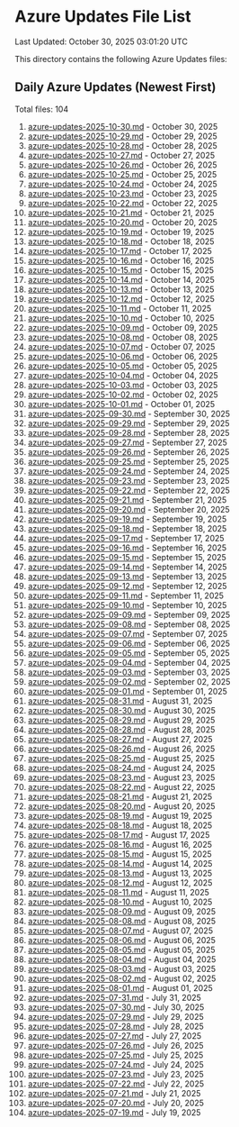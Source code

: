# Azure Updates File List

Last Updated: October 30, 2025 03:01:20 UTC

This directory contains the following Azure Updates files:

## Daily Azure Updates (Newest First)

Total files: 104

1. [azure-updates-2025-10-30.md](./azure-updates-2025-10-30.md) - October 30, 2025
2. [azure-updates-2025-10-29.md](./azure-updates-2025-10-29.md) - October 29, 2025
3. [azure-updates-2025-10-28.md](./azure-updates-2025-10-28.md) - October 28, 2025
4. [azure-updates-2025-10-27.md](./azure-updates-2025-10-27.md) - October 27, 2025
5. [azure-updates-2025-10-26.md](./azure-updates-2025-10-26.md) - October 26, 2025
6. [azure-updates-2025-10-25.md](./azure-updates-2025-10-25.md) - October 25, 2025
7. [azure-updates-2025-10-24.md](./azure-updates-2025-10-24.md) - October 24, 2025
8. [azure-updates-2025-10-23.md](./azure-updates-2025-10-23.md) - October 23, 2025
9. [azure-updates-2025-10-22.md](./azure-updates-2025-10-22.md) - October 22, 2025
10. [azure-updates-2025-10-21.md](./azure-updates-2025-10-21.md) - October 21, 2025
11. [azure-updates-2025-10-20.md](./azure-updates-2025-10-20.md) - October 20, 2025
12. [azure-updates-2025-10-19.md](./azure-updates-2025-10-19.md) - October 19, 2025
13. [azure-updates-2025-10-18.md](./azure-updates-2025-10-18.md) - October 18, 2025
14. [azure-updates-2025-10-17.md](./azure-updates-2025-10-17.md) - October 17, 2025
15. [azure-updates-2025-10-16.md](./azure-updates-2025-10-16.md) - October 16, 2025
16. [azure-updates-2025-10-15.md](./azure-updates-2025-10-15.md) - October 15, 2025
17. [azure-updates-2025-10-14.md](./azure-updates-2025-10-14.md) - October 14, 2025
18. [azure-updates-2025-10-13.md](./azure-updates-2025-10-13.md) - October 13, 2025
19. [azure-updates-2025-10-12.md](./azure-updates-2025-10-12.md) - October 12, 2025
20. [azure-updates-2025-10-11.md](./azure-updates-2025-10-11.md) - October 11, 2025
21. [azure-updates-2025-10-10.md](./azure-updates-2025-10-10.md) - October 10, 2025
22. [azure-updates-2025-10-09.md](./azure-updates-2025-10-09.md) - October 09, 2025
23. [azure-updates-2025-10-08.md](./azure-updates-2025-10-08.md) - October 08, 2025
24. [azure-updates-2025-10-07.md](./azure-updates-2025-10-07.md) - October 07, 2025
25. [azure-updates-2025-10-06.md](./azure-updates-2025-10-06.md) - October 06, 2025
26. [azure-updates-2025-10-05.md](./azure-updates-2025-10-05.md) - October 05, 2025
27. [azure-updates-2025-10-04.md](./azure-updates-2025-10-04.md) - October 04, 2025
28. [azure-updates-2025-10-03.md](./azure-updates-2025-10-03.md) - October 03, 2025
29. [azure-updates-2025-10-02.md](./azure-updates-2025-10-02.md) - October 02, 2025
30. [azure-updates-2025-10-01.md](./azure-updates-2025-10-01.md) - October 01, 2025
31. [azure-updates-2025-09-30.md](./azure-updates-2025-09-30.md) - September 30, 2025
32. [azure-updates-2025-09-29.md](./azure-updates-2025-09-29.md) - September 29, 2025
33. [azure-updates-2025-09-28.md](./azure-updates-2025-09-28.md) - September 28, 2025
34. [azure-updates-2025-09-27.md](./azure-updates-2025-09-27.md) - September 27, 2025
35. [azure-updates-2025-09-26.md](./azure-updates-2025-09-26.md) - September 26, 2025
36. [azure-updates-2025-09-25.md](./azure-updates-2025-09-25.md) - September 25, 2025
37. [azure-updates-2025-09-24.md](./azure-updates-2025-09-24.md) - September 24, 2025
38. [azure-updates-2025-09-23.md](./azure-updates-2025-09-23.md) - September 23, 2025
39. [azure-updates-2025-09-22.md](./azure-updates-2025-09-22.md) - September 22, 2025
40. [azure-updates-2025-09-21.md](./azure-updates-2025-09-21.md) - September 21, 2025
41. [azure-updates-2025-09-20.md](./azure-updates-2025-09-20.md) - September 20, 2025
42. [azure-updates-2025-09-19.md](./azure-updates-2025-09-19.md) - September 19, 2025
43. [azure-updates-2025-09-18.md](./azure-updates-2025-09-18.md) - September 18, 2025
44. [azure-updates-2025-09-17.md](./azure-updates-2025-09-17.md) - September 17, 2025
45. [azure-updates-2025-09-16.md](./azure-updates-2025-09-16.md) - September 16, 2025
46. [azure-updates-2025-09-15.md](./azure-updates-2025-09-15.md) - September 15, 2025
47. [azure-updates-2025-09-14.md](./azure-updates-2025-09-14.md) - September 14, 2025
48. [azure-updates-2025-09-13.md](./azure-updates-2025-09-13.md) - September 13, 2025
49. [azure-updates-2025-09-12.md](./azure-updates-2025-09-12.md) - September 12, 2025
50. [azure-updates-2025-09-11.md](./azure-updates-2025-09-11.md) - September 11, 2025
51. [azure-updates-2025-09-10.md](./azure-updates-2025-09-10.md) - September 10, 2025
52. [azure-updates-2025-09-09.md](./azure-updates-2025-09-09.md) - September 09, 2025
53. [azure-updates-2025-09-08.md](./azure-updates-2025-09-08.md) - September 08, 2025
54. [azure-updates-2025-09-07.md](./azure-updates-2025-09-07.md) - September 07, 2025
55. [azure-updates-2025-09-06.md](./azure-updates-2025-09-06.md) - September 06, 2025
56. [azure-updates-2025-09-05.md](./azure-updates-2025-09-05.md) - September 05, 2025
57. [azure-updates-2025-09-04.md](./azure-updates-2025-09-04.md) - September 04, 2025
58. [azure-updates-2025-09-03.md](./azure-updates-2025-09-03.md) - September 03, 2025
59. [azure-updates-2025-09-02.md](./azure-updates-2025-09-02.md) - September 02, 2025
60. [azure-updates-2025-09-01.md](./azure-updates-2025-09-01.md) - September 01, 2025
61. [azure-updates-2025-08-31.md](./azure-updates-2025-08-31.md) - August 31, 2025
62. [azure-updates-2025-08-30.md](./azure-updates-2025-08-30.md) - August 30, 2025
63. [azure-updates-2025-08-29.md](./azure-updates-2025-08-29.md) - August 29, 2025
64. [azure-updates-2025-08-28.md](./azure-updates-2025-08-28.md) - August 28, 2025
65. [azure-updates-2025-08-27.md](./azure-updates-2025-08-27.md) - August 27, 2025
66. [azure-updates-2025-08-26.md](./azure-updates-2025-08-26.md) - August 26, 2025
67. [azure-updates-2025-08-25.md](./azure-updates-2025-08-25.md) - August 25, 2025
68. [azure-updates-2025-08-24.md](./azure-updates-2025-08-24.md) - August 24, 2025
69. [azure-updates-2025-08-23.md](./azure-updates-2025-08-23.md) - August 23, 2025
70. [azure-updates-2025-08-22.md](./azure-updates-2025-08-22.md) - August 22, 2025
71. [azure-updates-2025-08-21.md](./azure-updates-2025-08-21.md) - August 21, 2025
72. [azure-updates-2025-08-20.md](./azure-updates-2025-08-20.md) - August 20, 2025
73. [azure-updates-2025-08-19.md](./azure-updates-2025-08-19.md) - August 19, 2025
74. [azure-updates-2025-08-18.md](./azure-updates-2025-08-18.md) - August 18, 2025
75. [azure-updates-2025-08-17.md](./azure-updates-2025-08-17.md) - August 17, 2025
76. [azure-updates-2025-08-16.md](./azure-updates-2025-08-16.md) - August 16, 2025
77. [azure-updates-2025-08-15.md](./azure-updates-2025-08-15.md) - August 15, 2025
78. [azure-updates-2025-08-14.md](./azure-updates-2025-08-14.md) - August 14, 2025
79. [azure-updates-2025-08-13.md](./azure-updates-2025-08-13.md) - August 13, 2025
80. [azure-updates-2025-08-12.md](./azure-updates-2025-08-12.md) - August 12, 2025
81. [azure-updates-2025-08-11.md](./azure-updates-2025-08-11.md) - August 11, 2025
82. [azure-updates-2025-08-10.md](./azure-updates-2025-08-10.md) - August 10, 2025
83. [azure-updates-2025-08-09.md](./azure-updates-2025-08-09.md) - August 09, 2025
84. [azure-updates-2025-08-08.md](./azure-updates-2025-08-08.md) - August 08, 2025
85. [azure-updates-2025-08-07.md](./azure-updates-2025-08-07.md) - August 07, 2025
86. [azure-updates-2025-08-06.md](./azure-updates-2025-08-06.md) - August 06, 2025
87. [azure-updates-2025-08-05.md](./azure-updates-2025-08-05.md) - August 05, 2025
88. [azure-updates-2025-08-04.md](./azure-updates-2025-08-04.md) - August 04, 2025
89. [azure-updates-2025-08-03.md](./azure-updates-2025-08-03.md) - August 03, 2025
90. [azure-updates-2025-08-02.md](./azure-updates-2025-08-02.md) - August 02, 2025
91. [azure-updates-2025-08-01.md](./azure-updates-2025-08-01.md) - August 01, 2025
92. [azure-updates-2025-07-31.md](./azure-updates-2025-07-31.md) - July 31, 2025
93. [azure-updates-2025-07-30.md](./azure-updates-2025-07-30.md) - July 30, 2025
94. [azure-updates-2025-07-29.md](./azure-updates-2025-07-29.md) - July 29, 2025
95. [azure-updates-2025-07-28.md](./azure-updates-2025-07-28.md) - July 28, 2025
96. [azure-updates-2025-07-27.md](./azure-updates-2025-07-27.md) - July 27, 2025
97. [azure-updates-2025-07-26.md](./azure-updates-2025-07-26.md) - July 26, 2025
98. [azure-updates-2025-07-25.md](./azure-updates-2025-07-25.md) - July 25, 2025
99. [azure-updates-2025-07-24.md](./azure-updates-2025-07-24.md) - July 24, 2025
100. [azure-updates-2025-07-23.md](./azure-updates-2025-07-23.md) - July 23, 2025
101. [azure-updates-2025-07-22.md](./azure-updates-2025-07-22.md) - July 22, 2025
102. [azure-updates-2025-07-21.md](./azure-updates-2025-07-21.md) - July 21, 2025
103. [azure-updates-2025-07-20.md](./azure-updates-2025-07-20.md) - July 20, 2025
104. [azure-updates-2025-07-19.md](./azure-updates-2025-07-19.md) - July 19, 2025
